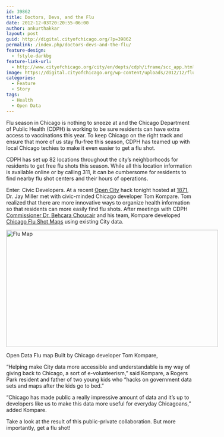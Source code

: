 ```yaml
---
id: 39862
title: Doctors, Devs, and the Flu
date: 2012-12-03T20:20:55-06:00
author: ankurthakkar
layout: post
guid: http://digital.cityofchicago.org/?p=39862
permalink: /index.php/doctors-devs-and-the-flu/
feature-design:
  - fstyle-darkbg
feature-link-url:
  - http://www.cityofchicago.org/city/en/depts/cdph/iframe/scc_app.html
image: https://digital.cityofchicago.org/wp-content/uploads/2012/12/flumap.jpg
categories:
  - Feature
  - Story
tags:
  - Health
  - Open Data
---
```

Flu season in Chicago is nothing to sneeze at and the Chicago Department of Public Health (CDPH) is working to be sure residents can have extra access to vaccinations this year. To keep Chicago on the right track and ensure that more of us stay flu-free this season, CDPH has teamed up with local Chicago techies to make it even easier to get a flu shot.

CDPH has set up 82 locations throughout the city’s neighborhoods for residents to get free flu shots this season. While all this location information is available online or by calling 311, it can be cumbersome for residents to find nearby flu shot centers and their hours of operations.

Enter: Civic Developers. At a recent [Open City](http://opencityapps.org/) hack tonight hosted at [1871](http://www.1871.com/), Dr. Jay Miller met with civic-minded Chicago developer Tom Kompare. Tom realized that there are more innovative ways to organize health information so that residents can more easily find flu shots. After meetings with CDPH [Commissioner Dr. Behcara Choucair](http://twitter.com/choucair) and his team, Kompare developed [Chicago Flu Shot Maps](http://flushots.cdphapps.org/) using existing City data.

<div id="attachment_39878" style="width: 580px" class="wp-caption aligncenter">
  <a href="http://www.cityofchicago.org/city/en/depts/cdph/iframe/scc_app.html"><img aria-describedby="caption-attachment-39878" loading="lazy" class=" wp-image-39880" title="FluMap" alt="Flu Map" src="http://digital.cityofchicago.org/wp-content/uploads/2012/12/FluMap2.png" width="570" height="315" srcset="https://digital.cityofchicago.org/wp-content/uploads/2012/12/FluMap2.png 950w, https://digital.cityofchicago.org/wp-content/uploads/2012/12/FluMap2-300x165.png 300w" sizes="(max-width: 570px) 100vw, 570px" /></a>
  
  <p id="caption-attachment-39878" class="wp-caption-text">
    Open Data Flu map Built by Chicago developer Tom Kompare,
  </p>
</div>

“Helping make City data more accessible and understandable is my way of giving back to Chicago, a sort of e-volunteerism,” said Kompare, a Rogers Park resident and father of two young kids who “hacks on government data sets and maps after the kids go to bed.”

“Chicago has made public a really impressive amount of data and it’s up to developers like us to make this data more useful for everyday Chicagoans,” added Kompare.

Take a look at the result of this public-private collaboration. But more importantly, get a flu shot!